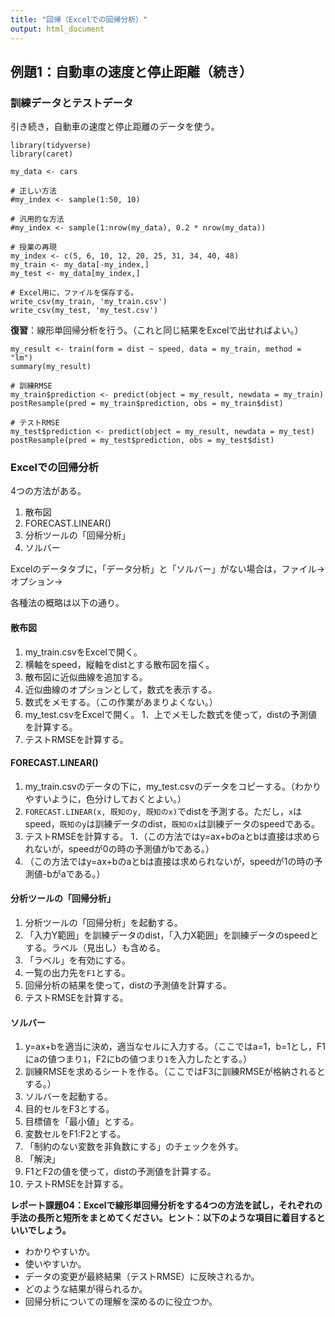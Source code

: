 ```yaml
---
title: "回帰（Excelでの回帰分析）"
output: html_document
---
```


## 例題1：⾃動⾞の速度と停⽌距離（続き）

### 訓練データとテストデータ

引き続き，⾃動⾞の速度と停⽌距離のデータを使う。

```{r}
library(tidyverse)
library(caret)

my_data <- cars

# 正しい方法
#my_index <- sample(1:50, 10)

# 汎用的な方法
#my_index <- sample(1:nrow(my_data), 0.2 * nrow(my_data))

# 授業の再現
my_index <- c(5, 6, 10, 12, 20, 25, 31, 34, 40, 48)
my_train <- my_data[-my_index,]
my_test <- my_data[my_index,]

# Excel用に，ファイルを保存する。
write_csv(my_train, 'my_train.csv')
write_csv(my_test, 'my_test.csv')
```

**復習**：線形単回帰分析を行う。（これと同じ結果をExcelで出せればよい。）

```{r}
my_result <- train(form = dist ~ speed, data = my_train, method = "lm")
summary(my_result)

# 訓練RMSE
my_train$prediction <- predict(object = my_result, newdata = my_train)
postResample(pred = my_train$prediction, obs = my_train$dist)
```

```{r}
# テストRMSE
my_test$prediction <- predict(object = my_result, newdata = my_test)
postResample(pred = my_test$prediction, obs = my_test$dist)
```

### Excelでの回帰分析

4つの方法がある。

1. 散布図
1. FORECAST.LINEAR()
1. 分析ツールの「回帰分析」
1. ソルバー

Excelのデータタブに，「データ分析」と「ソルバー」がない場合は，ファイル→オプション→

各種法の概略は以下の通り。

#### 散布図

1. my_train.csvをExcelで開く。
1. 横軸をspeed，縦軸をdistとする散布図を描く。
1. 散布図に近似曲線を追加する。
1. 近似曲線のオプションとして，数式を表示する。
1. 数式をメモする。（この作業があまりよくない。）
1. my_test.csvをExcelで開く。
1．上でメモした数式を使って，distの予測値を計算する。
1. テストRMSEを計算する。

#### FORECAST.LINEAR()

1. my_train.csvのデータの下に，my_test.csvのデータをコピーする。（わかりやすいように，色分けしておくとよい。）
1. `FORECAST.LINEAR(x, 既知のy, 既知のx)`でdistを予測する。ただし，`x`はspeed，`既知のy`は訓練データのdist，`既知のx`は訓練データのspeedである。
1. テストRMSEを計算する。
1．（この方法ではy=ax+bのaとbは直接は求められないが，speedが0の時の予測値がbである。）
1. （この方法ではy=ax+bのaとbは直接は求められないが，speedが1の時の予測値-bがaである。）

#### 分析ツールの「回帰分析」

1. 分析ツールの「回帰分析」を起動する。
1. 「入力Y範囲」を訓練データのdist，「入力X範囲」を訓練データのspeedとする。ラベル（見出し）も含める。
1. 「ラベル」を有効にする。
1. 一覧の出力先を`F1`とする。
1. 回帰分析の結果を使って，distの予測値を計算する。
1. テストRMSEを計算する。

#### ソルバー

1. y=ax+bを適当に決め，適当なセルに入力する。（ここではa=1，b=1とし，F1にaの値つまり`1`，F2にbの値つまり`1`を入力したとする。）
1. 訓練RMSEを求めるシートを作る。（ここではF3に訓練RMSEが格納されるとする。）
1. ソルバーを起動する。
1. 目的セルをF3とする。
1. 目標値を「最小値」とする。
1. 変数セルをF1:F2とする。
1. 「制約のない変数を非負数にする」のチェックを外す。
1. 「解決」
1. F1とF2の値を使って，distの予測値を計算する。
1. テストRMSEを計算する。

**レポート課題04：Excelで線形単回帰分析をする4つの方法を試し，それぞれの手法の長所と短所をまとめてください。ヒント：以下のような項目に着目するといいでしょう。**

* わかりやすいか。
* 使いやすいか。
* データの変更が最終結果（テストRMSE）に反映されるか。
* どのような結果が得られるか。
* 回帰分析についての理解を深めるのに役立つか。
